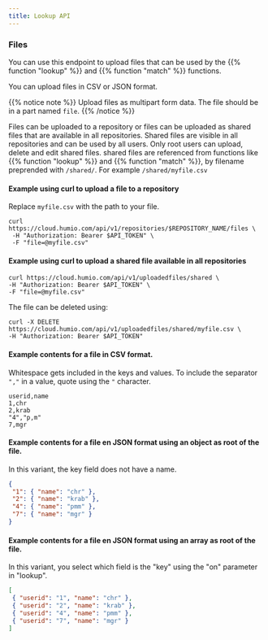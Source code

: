 ```yaml
---
title: Lookup API
---
```


### Files

You can use this endpoint to upload files that can be used by the
{{% function "lookup" %}} and {{% function "match" %}} functions.

You can upload files in CSV or JSON format.

{{% notice note %}}
Upload files as multipart form data.
The file should be in a part named `file`.
{{% /notice %}}


Files can be uploaded to a repository or files can be uploaded as shared files that are available in all repositories.
Shared files are visible in all repositories and can be used by all users. Only root users can upload, delete and edit shared files.
shared files are referenced from functions like {{% function "lookup" %}} and {{% function "match" %}}, by filename preprended with `/shared/`. For example `/shared/myfile.csv`

#### Example using curl to upload a file to a repository

Replace `myfile.csv` with the path to your file.

``` shell
curl https://cloud.humio.com/api/v1/repositories/$REPOSITORY_NAME/files \
 -H "Authorization: Bearer $API_TOKEN" \
 -F "file=@myfile.csv"
```

#### Example using curl to upload a shared file available in all repositories
``` shell
curl https://cloud.humio.com/api/v1/uploadedfiles/shared \
-H "Authorization: Bearer $API_TOKEN" \
-F "file=@myfile.csv"
```

The file can be deleted using:
``` shell
curl -X DELETE https://cloud.humio.com/api/v1/uploadedfiles/shared/myfile.csv \
-H "Authorization: Bearer $API_TOKEN"
```


#### Example contents for a file in CSV format.
Whitespace gets included in the keys and values. To include the separator `","` in a value, quote using the `"` character.

```
userid,name
1,chr
2,krab
"4","p,m"
7,mgr
```

#### Example contents for a file en JSON format using an object as root of the file.
In this variant, the key field does not have a name.
```json
{
 "1": { "name": "chr" },
 "2": { "name": "krab" },
 "4": { "name": "pmm" },
 "7": { "name": "mgr" }
}
```

#### Example contents for a file en JSON format using an array as root of the file.
In this variant, you select which field is the "key" using the "on" parameter in "lookup".
```json
[
 { "userid": "1", "name": "chr" },
 { "userid": "2", "name": "krab" },
 { "userid": "4", "name": "pmm" },
 { "userid": "7", "name": "mgr" }
]
```
